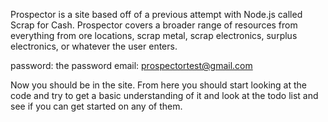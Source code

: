 Prospector is a site based off of a previous attempt with Node.js called Scrap for Cash.
Prospector covers a broader range of resources from everything from ore locations, scrap metal,
scrap electronics, surplus electronics, or whatever the user enters.

password: the password
email: prospectortest@gmail.com

Now you should be in the site. From here you should start looking at the code and try to get a basic understanding of it
and look at the todo list and see if you can get started on any of them.
